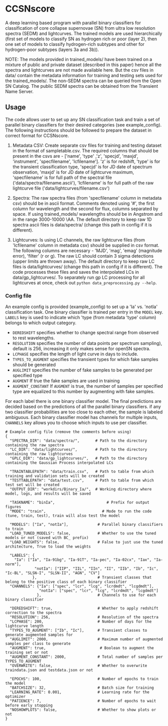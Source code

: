 # CCSNscore

A deep learning based program with parallel binary classifiers for classification of core collapse supernovae (SN) from ultra low resolution spectra (SEDM) and lightcurves. The trained models are used hierarchically (first set of models to classify SN as hydrogen rich or poor (layer 2), then one set of models to classify hydrogen-rich subtypes and other for hydrogen-poor subtypes (layers 3a and 3b)).

NOTE: The models provided in trained_models/ have been trained on a mixture of public and private dataset (described in this paper) hence all the spectra and lightcurves are not made available here. But the csv files in data/ contain the metadata information for training and testing sets used for the trained_models/. The non-SEDM spectra can be queried from the Open SN Catalog. The public SEDM spectra can be obtained from the Transient Name Server. 


## Usage

The code allows user to set up any SN classification task and train a set of parallel binary classifiers for their desired categories (see example_config). The following instructions should be followed to prepare the dataset in correct format for CCSNscore.

1. Metadata CSV: Create separate csv files for training and testing dataset in the format of sampletable.csv. The required columns that should be present in the csvs are - ['name', 'type' ,'z', 'specjd', 'maxjd', 'instrument', 'specfilename', 'lcfilename']. 'z' is for redshift, 'type' is for the transient classification type, 'specjd' is for JD date of spectrum observation, 'maxjd' is for JD date of lightcurve maximum, 'specfilename' is for full path of the spectral file ('data/spectra/filename.ascii'), 'lcfilename' is for full path of the raw lightcurve file ('data/lightcurves/filename.csv')

2. Spectra: The raw spectra files (from 'specfilename' column in metadata csv) should be in ascii format. Comments denoted using '#', the first column for wavelength and the second for flux, columns separated by space. If using trained_models/ wavelengths should be in Angstrom and in the range 3000-10000 \AA. The default directory to keep raw 1D spectra ascii files is data/spectra/ (change this path in config if it is different). 

3. Lightcurves: Is using LC channels, the raw lightcurve files (from 'lcfilename' column in metadata csv) should be supplied in csv format. The following columns are necessary - 'MJD', 'mag', 'emag' (magnitude error), 'filter' (r or g). The raw LC should contain 3 sigma detections (upper limits are thrown away). The default directory to keep raw LC files is data/lightcurves/ (change this path in config if it is different). The code processes these files and saves the interpolated LCs in data/gp_lightcurves/. To separately run gp LC processing for all lightcurves at once, check out `python data_preprocessing.py --help`.


### Config file

An example config is provided (example_config) to set up a 'Ia' vs. 'notIa' classification task. One binary classifier is trained per entry in the `MODEL` key. `LABELS` key is used to indicate which 'type (from metadata 'type' column) belongs to which output category. 

- `DEREDSHIFT` specifies whether to change spectral range from observed to rest wavelengths. 
- `RESOLUTION` specifies the number of data points per spectrum sampling), default is 256, increasing it only makes sense for openSN spectra. 
- `LCPHASE` specifies the length of light curve in days to include. 
- `TYPES_TO_AUGMENT` specifies the transient types for which fake samples should be generated
- `AUGLIMIT` specifies the number of fake samples to be generated per specified type
- `AUGMENT` If true the fake samples are used in training
- `AUGMENT_CONSTANT` If `AUGMENT` is true, the number of samples per specified type are equalized to this number by augmenting with fake samples. 


For each label there is one binary classifier model. The final predictions are decided based on the predictions of all the parallel binary classifiers. if any two classifier probabilities are too close to each other, the sample is labeled ambiguous. Each binary classifier model has channels for multiple inputs, `CHANNELS` key allows you to choose which inputs to use per classifier. 


```
# Example config file (remove the comments before using)
{
  "SPECTRA_DIR": "data/spectra/",       # Path to the directory containing the raw spectra
  "LC_DIR": "data/lightcurves/",        # Path to the directory containing the raw lightcurves
  "GPLC_DIR": "data/gp_lightcurves/",   # Path to the directory containing the Gaussian Process interpolated LCs

  "TRAINTABLEPATH": "data/train.csv",   # Path to table from which training and validation sets will be created
  "TESTTABLEPATH": "data/test.csv",     # Path to table from which test set will be created
  "OUTPUT_DIR": "workdirs/Binary_Ia/",  # Working directory where model, logs, and results will be saved

  "TASKNAME": "binIa",                       # Prefix for output figures
  "MODE": "train",                         # Mode to run the code (tune, train, test), train will also test the model

  "MODELS": ["Ia", "notIa"],             # Parallel binary classifiers to train
  "LOAD_TUNED_MODELS": false,            # Whether to use the tuned models or not (saved with BC_ prefix)
  "LOAD_WEIGHTS": false,                 # False to just use the tuned architecture, True to load the weights

  "LABELS": {
    "Ia": ["Ia", "Ia-91bg", "Ia-91T", "Ia-pec", "Ia-02cx", "Iax", "Ia-norm"],
             "notIa": ["IIP", "IIL", "IIn", "II", "IIb", "Ib", "Ic", "Ic-BL", "SLSN-I", "SLSN-II", "AGN", "CV"]
            },                           # Transient classes that belong to the positive class of each binary classifier
  "CHANNELS": {"Ia": ["spec", "lcr", "lcg", "lcrdmdt", "lcgdmdt"],
               "notIa": ["spec", "lcr", "lcg", "lcrdmdt", "lcgdmdt"]
              },                         # Channels to use for each binary classifier

  "DEREDSHIFT": true,                    # Whether to apply redshift correction to the spectra
  "RESOLUTION": 256,                     # Resolution of the spectra
  "LCPHASE": 200,                        # Number of days for the lightcurve length
  "TYPES_TO_AUGMENT": ["Ib", "Ic"],      # Transient classes to generate augmented samples for
  "AUGLIMIT": 2000,                      # Maximum number of augmented samples per class to generate
  "AUGMENT": true,                        # Boolean to augment the training set or not
  "AUGMENT_CONSTANT": 2000,              # Total number of samples per TYPES_TO_AUGMENT
  "OVERWRITE": false,                    # Whether to overwrite traindata.json and testdata.json or not

  "EPOCHS": 100,                         # Number of epochs to train the model
  "BATCHSIZE": 32,                       # Batch size for training
  "LEARNING_RATE": 0.001,                # Learning rate for the optimizer
  "PATIENCE": 7,                         # Number of epochs to wait before early stopping
  "NOSHOWPLOTS": false,                  # Whether to show plots or not
}




```
